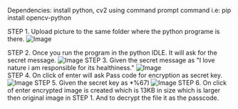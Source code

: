 Dependencies: install python, cv2 using command prompt command i.e: pip install opencv-python

STEP 1. Upload picture to the same folder where the python programe is there.
![Image](https://github.com/user-attachments/assets/73044c43-5943-4e78-97c5-190d119af2ad)

STEP 2. Once you run the program in the python IDLE. It will ask for the secret message.
![Image](https://github.com/user-attachments/assets/e60c8331-0661-431b-b8d8-c87f0baed67c)
STEP 3. Given the secret message as "I love nature i am responsible for its healthiness."
![Image](https://github.com/user-attachments/assets/c7ab4a52-9c99-4c94-b911-925569e3175b)   
STEP 4. On click of enter will ask Pass code for encryption as secret key.
![Image](https://github.com/user-attachments/assets/edbd4e39-5f70-487a-92ad-3917c2322a5b)
STEP 5. Given the secret key as *%67)
![Image](https://github.com/user-attachments/assets/800a2481-e2d4-4ee7-bb3c-ff03b20a52fd)
STEP 6. On click of enter encrypted image is created which is 13KB in size which is larger then original image in STEP 1. And to decrypt the file it as the passcode.
